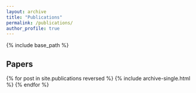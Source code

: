```yaml
---
layout: archive
title: "Publications"
permalink: /publications/
author_profile: true
---
```


{% include base_path %}


<h2>Papers</h2>

{% for post in site.publications reversed %}
  {% include archive-single.html %}
{% endfor %}
